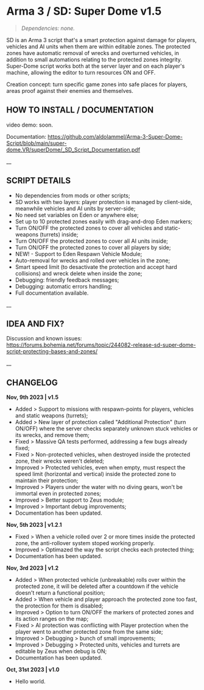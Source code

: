 # Arma 3 / SD: Super Dome v1.5
>*Dependencies: none.*

SD is an Arma 3 script that's a smart protection against damage for players, vehicles and AI units when them are within editable zones. The protected zones have automatic removal of wrecks and overturned vehicles, in addition to small automations relating to the protected zones integrity. Super-Dome script works both at the server layer and on each player's machine, allowing the editor to turn resources ON and OFF.

Creation concept: turn specific game zones into safe places for players, areas proof against their enemies and themselves.

## HOW TO INSTALL / DOCUMENTATION

video demo: soon.

Documentation: https://github.com/aldolammel/Arma-3-Super-Dome-Script/blob/main/super-dome.VR/superDome/_SD_Script_Documentation.pdf

__

## SCRIPT DETAILS

- No dependencies from mods or other scripts;
- SD works with two layers: player protection is managed by client-side, meanwhile vehicles and AI units by server-side;
- No need set variables on Eden or anywhere else;
- Set up to 10 protected zones easily with drag-and-drop Eden markers;
- Turn ON/OFF the protected zones to cover all vehicles and static-weapons (turrets) inside;
- Turn ON/OFF the protected zones to cover all AI units inside;
- Turn ON/OFF the protected zones to cover all players by side;
- NEW! - Support to Eden Respawn Vehicle Module; 
- Auto-removal for wrecks and rolled over vehicles in the zone;
- Smart speed limit (to desactivate the protection and accept hard collisions) and wreck delete when inside the zone;
- Debugging: friendly feedback messages;
- Debugging: automatic errors handling;
- Full documentation available.

__

## IDEA AND FIX?

Discussion and known issues: https://forums.bohemia.net/forums/topic/244082-release-sd-super-dome-script-protecting-bases-and-zones/

__

## CHANGELOG

**Nov, 9th 2023 | v1.5**
- Added > Support to missions with respawn-points for players, vehicles and static weapons (turrets);
- Added > New layer of protection called "Additional Protection" (turn ON/OFF) where the server checks separately unknown stuck vehicles or its wrecks, and remove them;
- Fixed > Massive QA tests performed, addressing a few bugs already fixed;
- Fixed > Non-protected vehicles, when destroyed inside the protected zone, their wrecks weren't deleted;
- Improved > Protected vehicles, even when empty, must respect the speed limit (horizontal and vertical) inside the protected zone to maintain their protection;
- Improved > Players under the water with no diving gears, won't be immortal even in protected zones;
- Improved > Better support to Zeus module;
- Improved > Important debug improvements;
- Documentation has been updated.

**Nov, 5th 2023 | v1.2.1**
- Fixed > When a vehicle rolled over 2 or more times inside the protected zone, the anti-rollover system stoped working properly.
- Improved > Optimazed the way the script checks each protected thing;
- Documentation has been updated.

**Nov, 3rd 2023 | v1.2**
- Added > When protected vehicle (unbreakable) rolls over within the protected zone, it will be deleted after a countdown if the vehicle doesn't return a functional position;
- Added > When vehicle and player approach the protected zone too fast, the protection for them is disabled;
- Improved > Option to turn ON/OFF the markers of protected zones and its action ranges on the map;
- Fixed > AI protection was conflicting with Player protection when the player went to another protected zone from the same side;
- Improved > Debugging > bunch of small improvements;
- Improved > Debugging > Protected units, vehicles and turrets are editable by Zeus when debug is ON;
- Documentation has been updated.

**Oct, 31st 2023 | v1.0**
- Hello world.
